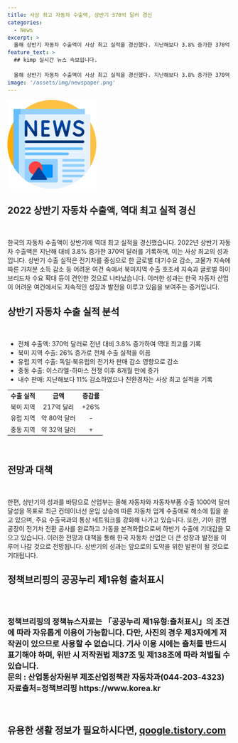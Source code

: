 ```yaml
---
title: 사상 최고 자동차 수출액, 상반기 370억 달러 경신
categories:
  - News
excerpt: >
  올해 상반기 자동차 수출액이 사상 최고 실적을 경신했다. 지난해보다 3.8% 증가한 370억 달러를 기록하며, 글로벌 대기수요 감소와 고물가 지속 등 어려운 여건 속에서 북미지역 수출 호조세와 하이브리드차 수요 확대가 주효했다. 수출 실적은 북미지역과 중동 수출이 호조를 보이고 있으며, 내수 판매는 11% 감소했지만 친환경차는 사상 최고 실적을 기록했다. 산업부는 1000억 달러 수출을 목표로 하며, 자동차 업계 수출애로와 컨테이너선 운임상승에 대응하고 있다.
feature_text: >
  ## kimp 실시간 뉴스 속보입니다.

  올해 상반기 자동차 수출액이 사상 최고 실적을 경신했다. 지난해보다 3.8% 증가한 370억 달러를 기록하며, 글로벌 대기수요 감소와 고물가 지속 등 어려운 여건 속에서 북미지역 수출 호조세와 하이브리드차 수요 확대가 주효했다. 수출 실적은 북미지역과 중동 수출이 호조를 보이고 있으며, 내수 판매는 11% 감소했지만 친환경차는 사상 최고 실적을 기록했다. 산업부는 1000억 달러 수출을 목표로 하며, 자동차 업계 수출애로와 컨테이너선 운임상승에 대응하고 있다.
image: '/assets/img/newspaper.png'
---
```


<p><img src="/assets/img/newspaper.png" alt="kimplant 속보" /></p>

<h2>2022 상반기 자동차 수출액, 역대 최고 실적 경신</h2>

<p data-ke-size="size16">&nbsp;</p>

<p>한국의 자동차 수출액이 상반기에 역대 최고 실적을 경신했습니다. 2022년 상반기 자동차 수출액은 지난해 대비 3.8% 증가한 370억 달러를 기록하며, 이는 사상 최고의 성과입니다. 상반기 수출 실적은 전기차를 중심으로 한 글로벌 대기수요 감소, 고물가 지속에 따른 가처분 소득 감소 등 어려운 여건 속에서 북미지역 수출 호조세 지속과 글로벌 하이브리드차 수요 확대 등이 견인한 것으로 나타났습니다. 이러한 성과는 한국 자동차 산업이 어려운 여건에서도 지속적인 성장과 발전을 이루고 있음을 보여주는 증거입니다.</p></p>

<h2 data-ke-size="size26">상반기 자동차 수출 실적 분석</h2>

<p data-ke-size="size16">&nbsp;</p>

<ul>
  <li>전체 수출액: 370억 달러로 전년 대비 3.8% 증가하여 역대 최고를 기록</li>
  <li>북미 지역 수출: 26% 증가로 전체 수출 실적을 이끔</li>
  <li>유럽 지역 수출: 독일·북유럽의 전기차 판매 감소 영향으로 감소</li>
  <li>중동 수출: 이스라엘-하마스 전쟁 이후 8개월 만에 증가</li>
  <li>내수 판매: 지난해보다 11% 감소하였으나 친환경차는 사상 최고 실적을 기록</li>
</ul>

<table>
  <tbody>
    <tr>
      <td style="text-align: center; height: 17px;"><b>수출 실적</b></td>
      <td style="text-align: center; height: 17px;"><b>금액</b></td>
      <td style="text-align: center; height: 17px;"><b>증감률</b></td>
    </tr>
    <tr>
      <td style="text-align: center; height: 17px;">북미 지역</td>
      <td style="text-align: center; height: 17px;">217억 달러</td>
      <td style="text-align: center; height: 17px;">+26%</td>
    </tr>
    <tr>
      <td style="text-align: center; height: 17px;">유럽 지역</td>
      <td style="text-align: center; height: 17px;">약 80억 달러</td>
      <td style="text-align: center; height: 17px;">-</td>
    </tr>
    <tr>
      <td style="text-align: center; height: 17px;">중동 지역</td>
      <td style="text-align: center; height: 17px;">약 32억 달러</td>
      <td style="text-align: center; height: 17px;">+</td>
    </tr>
  </tbody>
</table>

<p data-ke-size="size16">&nbsp;</p>

<h2 data-ke-size="size26">전망과 대책</h2>

<p data-ke-size="size16">&nbsp;</p>

<p>한편, 상반기의 성과를 바탕으로 산업부는 올해 자동차와 자동차부품 수출 1000억 달러 달성을 목표로 최근 컨테이너선 운임 상승에 따른 자동차 업계 수출애로 해소에 힘을 쏟고 있으며, 주요 수출국과의 통상 네트워크를 강화해 나가고 있습니다. 또한, 기아 광명공장이 전기차 전환 공사를 완료하고 가동을 본격화함으로써 하반기 수출에 기대감을 모으고 있습니다. 이러한 전망과 대책을 통해 한국 자동차 산업은 더 큰 성장과 발전을 이루어 나갈 것으로 전망됩니다. 상반기의 성과는 앞으로의 도약을 위한 발판이 될 것으로 기대됩니다.</p>
<h2 data-ke-size="size26">정책브리핑의 공공누리 제1유형 출처표시</hjson></p>

<p data-ke-size="size16">&nbsp;</p>

<p><small>정책브리핑의 정책뉴스자료는 「공공누리 제1유형:출처표시」의 조건에 따라 자유롭게 이용이 가능합니다. 다만, 사진의 경우 제3자에게 저작권이 있으므로 사용할 수 없습니다. 기사 이용 시에는 출처를 반드시 표기해야 하며, 위반 시 저작권법 제37조 및 제138조에 따라 처벌될 수 있습니다. <br>문의 : 산업통상자원부 제조산업정책관 자동차과(044-203-4323) <br>자료출처=정책브리핑 https://www.korea.kr</small></p>

<p data-ke-size="size16">&nbsp;</p>
유용한 생활 정보가 필요하시다면, <a href="https://qoogle.tistory.com" rel="dofollow">qoogle.tistory.com</a>


